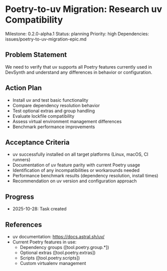 # Poetry-to-uv Migration: Research uv Compatibility
Milestone: 0.2.0-alpha.1
Status: planning
Priority: high
Dependencies: issues/poetry-to-uv-migration-epic.md

## Problem Statement
We need to verify that uv supports all Poetry features currently used in DevSynth and understand any differences in behavior or configuration.

## Action Plan
- Install uv and test basic functionality
- Compare dependency resolution behavior
- Test optional extras and group handling
- Evaluate lockfile compatibility
- Assess virtual environment management differences
- Benchmark performance improvements

## Acceptance Criteria
- uv successfully installed on all target platforms (Linux, macOS, CI runners)
- Documentation of uv feature parity with current Poetry usage
- Identification of any incompatibilities or workarounds needed
- Performance benchmark results (dependency resolution, install times)
- Recommendation on uv version and configuration approach

## Progress
- 2025-10-28: Task created

## References
- uv documentation: https://docs.astral.sh/uv/
- Current Poetry features in use:
  - Dependency groups ([tool.poetry.group.*])
  - Optional extras ([tool.poetry.extras])
  - Scripts ([tool.poetry.scripts])
  - Custom virtualenv management
